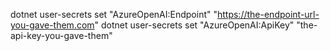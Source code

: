 dotnet user-secrets set "AzureOpenAI:Endpoint" "https://the-endpoint-url-you-gave-them.com"
dotnet user-secrets set "AzureOpenAI:ApiKey" "the-api-key-you-gave-them"